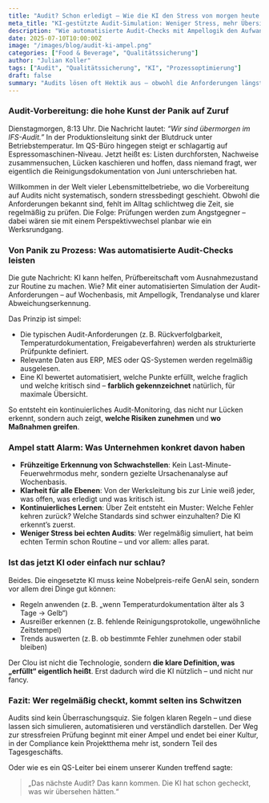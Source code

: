 ```yaml
---
title: "Audit? Schon erledigt – Wie die KI den Stress von morgen heute testet"
meta_title: "KI-gestützte Audit-Simulation: Weniger Stress, mehr Übersicht"
description: "Wie automatisierte Audit-Checks mit Ampellogik den Aufwand senken, Schwachstellen sichtbar machen und die Prüffähigkeit im Alltag verankern."
date: 2025-07-10T10:00:00Z
image: "/images/blog/audit-ki-ampel.png"
categories: ["Food & Beverage", "Qualitätssicherung"]
author: "Julian Koller"
tags: ["Audit", "Qualitätssicherung", "KI", "Prozessoptimierung"]
draft: false
summary: "Audits lösen oft Hektik aus – obwohl die Anforderungen längst bekannt sind. Automatisierte Checks mit KI und Ampellogik sorgen für kontinuierliche Vorbereitung, klare Prioritäten und entspanntere Prüfungen."
---
```


### Audit-Vorbereitung: die hohe Kunst der Panik auf Zuruf

Dienstagmorgen, 8:13 Uhr. Die Nachricht lautet: *“Wir sind übermorgen im IFS-Audit.”* In der Produktionsleitung sinkt der Blutdruck unter Betriebstemperatur. Im QS-Büro hingegen steigt er schlagartig auf Espressomaschinen-Niveau. Jetzt heißt es: Listen durchforsten, Nachweise zusammensuchen, Lücken kaschieren und hoffen, dass niemand fragt, wer eigentlich die Reinigungsdokumentation von Juni unterschrieben hat.

Willkommen in der Welt vieler Lebensmittelbetriebe, wo die Vorbereitung auf Audits nicht systematisch, sondern stressbedingt geschieht. Obwohl die Anforderungen bekannt sind, fehlt im Alltag schlichtweg die Zeit, sie regelmäßig zu prüfen. Die Folge: Prüfungen werden zum Angstgegner – dabei wären sie mit einem Perspektivwechsel planbar wie ein Werksrundgang.

### Von Panik zu Prozess: Was automatisierte Audit-Checks leisten

Die gute Nachricht: KI kann helfen, Prüfbereitschaft vom Ausnahmezustand zur Routine zu machen. Wie? Mit einer automatisierten Simulation der Audit-Anforderungen – auf Wochenbasis, mit Ampellogik, Trendanalyse und klarer Abweichungserkennung.

Das Prinzip ist simpel:

* Die typischen Audit-Anforderungen (z. B. Rückverfolgbarkeit, Temperaturdokumentation, Freigabeverfahren) werden als strukturierte Prüfpunkte definiert.
* Relevante Daten aus ERP, MES oder QS-Systemen werden regelmäßig ausgelesen.
* Eine KI bewertet automatisiert, welche Punkte erfüllt, welche fraglich und welche kritisch sind – **farblich gekennzeichnet** natürlich, für maximale Übersicht.

So entsteht ein kontinuierliches Audit-Monitoring, das nicht nur Lücken erkennt, sondern auch zeigt, **welche Risiken zunehmen** und **wo Maßnahmen greifen**.

### Ampel statt Alarm: Was Unternehmen konkret davon haben

* **Frühzeitige Erkennung von Schwachstellen**: Kein Last-Minute-Feuerwehrmodus mehr, sondern gezielte Ursachenanalyse auf Wochenbasis.
* **Klarheit für alle Ebenen**: Von der Werksleitung bis zur Linie weiß jeder, was offen, was erledigt und was kritisch ist.
* **Kontinuierliches Lernen**: Über Zeit entsteht ein Muster: Welche Fehler kehren zurück? Welche Standards sind schwer einzuhalten? Die KI erkennt’s zuerst.
* **Weniger Stress bei echten Audits**: Wer regelmäßig simuliert, hat beim echten Termin schon Routine – und vor allem: alles parat.

### Ist das jetzt KI oder einfach nur schlau?

Beides. Die eingesetzte KI muss keine Nobelpreis-reife GenAI sein, sondern vor allem drei Dinge gut können:

* Regeln anwenden (z. B. „wenn Temperaturdokumentation älter als 3 Tage → Gelb“)
* Ausreißer erkennen (z. B. fehlende Reinigungsprotokolle, ungewöhnliche Zeitstempel)
* Trends auswerten (z. B. ob bestimmte Fehler zunehmen oder stabil bleiben)

Der Clou ist nicht die Technologie, sondern **die klare Definition, was „erfüllt“ eigentlich heißt**. Erst dadurch wird die KI nützlich – und nicht nur fancy.

### Fazit: Wer regelmäßig checkt, kommt selten ins Schwitzen

Audits sind kein Überraschungsquiz. Sie folgen klaren Regeln – und diese lassen sich simulieren, automatisieren und verständlich darstellen. Der Weg zur stressfreien Prüfung beginnt mit einer Ampel und endet bei einer Kultur, in der Compliance kein Projektthema mehr ist, sondern Teil des Tagesgeschäfts.

Oder wie es ein QS-Leiter bei einem unserer Kunden treffend sagte:

> „Das nächste Audit? Das kann kommen. Die KI hat schon gecheckt, was wir übersehen hätten.“
